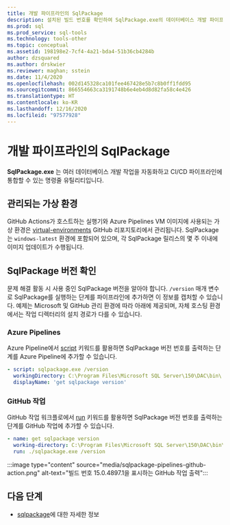 ```yaml
---
title: 개발 파이프라인의 SqlPackage
description: 설치된 빌드 번호를 확인하여 SqlPackage.exe의 데이터베이스 개발 파이프라인 문제를 해결하는 방법을 알아봅니다.
ms.prod: sql
ms.prod_service: sql-tools
ms.technology: tools-other
ms.topic: conceptual
ms.assetid: 198198e2-7cf4-4a21-bda4-51b36cb4284b
author: dzsquared
ms.author: drskwier
ms.reviewer: maghan; sstein
ms.date: 11/4/2020
ms.openlocfilehash: 002d145328ca101fee467428e5b7c8b0ff1fdd95
ms.sourcegitcommit: 866554663ca3191748b6e4eb4d8d82fa58c4e426
ms.translationtype: HT
ms.contentlocale: ko-KR
ms.lasthandoff: 12/16/2020
ms.locfileid: "97577928"
---
```

# <a name="sqlpackage-in-development-pipelines"></a>개발 파이프라인의 SqlPackage

**SqlPackage.exe** 는 여러 데이터베이스 개발 작업을 자동화하고 CI/CD 파이프라인에 통합할 수 있는 명령줄 유틸리티입니다.

## <a name="managed-virtual-environments"></a>관리되는 가상 환경

GitHub Actions가 호스트하는 실행기와 Azure Pipelines VM 이미지에 사용되는 가상 환경은 [virtual-environments](https://github.com/actions/virtual-environments) GitHub 리포지토리에서 관리됩니다.  SqlPackage는 `windows-latest` 환경에 포함되어 있으며, 각 SqlPackage 릴리스의 몇 주 이내에 이미지 업데이트가 수행됩니다.

## <a name="checking-the-sqlpackage-version"></a>SqlPackage 버전 확인

문제 해결 활동 시 사용 중인 SqlPackage 버전을 알아야 합니다.  `/version` 매개 변수로 SqlPackage를 실행하는 단계를 파이프라인에 추가하면 이 정보를 캡처할 수 있습니다.  예제는 Microsoft 및 GitHub 관리 환경에 따라 아래에 제공되며, 자체 호스팅 환경에서는 작업 디렉터리의 설치 경로가 다를 수 있습니다.

### <a name="azure-pipelines"></a>Azure Pipelines

Azure Pipeline에서 [script](https://docs.microsoft.com/azure/devops/pipelines/yaml-schema#script) 키워드를 활용하면 SqlPackage 버전 번호를 출력하는 단계를 Azure Pipeline에 추가할 수 있습니다.

```yaml
- script: sqlpackage.exe /version
  workingDirectory: C:\Program Files\Microsoft SQL Server\150\DAC\bin\
  displayName: 'get sqlpackage version'
```

### <a name="github-actions"></a>GitHub 작업

GitHub 작업 워크플로에서 [run](https://docs.github.com/en/free-pro-team@latest/actions/reference/workflow-syntax-for-github-actions) 키워드를 활용하면 SqlPackage 버전 번호를 출력하는 단계를 GitHub 작업에 추가할 수 있습니다.

```yaml
- name: get sqlpackage version
  working-directory: C:\Program Files\Microsoft SQL Server\150\DAC\bin\
  run: ./sqlpackage.exe /version
```

:::image type="content" source="media/sqlpackage-pipelines-github-action.png" alt-text="빌드 번호 15.0.4897.1을 표시하는 GitHub 작업 출력":::

## <a name="next-steps"></a>다음 단계

- [sqlpackage](sqlpackage.md)에 대한 자세한 정보
